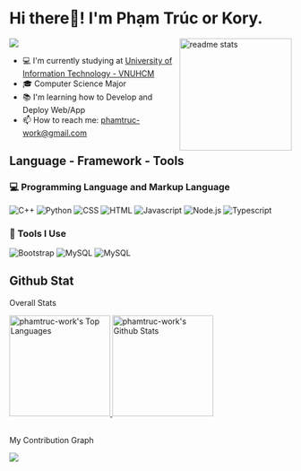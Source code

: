 <h1>
Hi there👋! I'm Phạm Trúc or Kory.
</h1>

<img src="https://github-readme-stats.vercel.app/api/top-langs/?username=phamtruc-work&layout=donut&theme=nord" alt="readme stats" align="right" height="200px"/>

<img src="https://readme-typing-svg.herokuapp.com/?font=Segeo-UI&size=35&center=true&vCenter=true&width=500&height=70&duration=3000&lines=Phạm+Thạch+Thanh+Trúc;Kory+The+Korgy;CS+Major;Web+Dev+Beginner;Dev+Ops+Wannabe" />

<ul>
    <li> 💻 I'm currently studying at <a href="https://en.uit.edu.vn/">University of Information Technology - VNUHCM</a> </li>
    <li> 🎓 Computer Science Major </li>
    <li> 📚 I'm learning how to Develop and Deploy Web/App </li>
    <li> 📫 How to reach me: <a href="mailto: phamtruc-work@gmail.com">phamtruc-work@gmail.com</a></li>
</ul>

<h2>
Language - Framework - Tools
</h2>
<h3>💻 Programming Language and Markup Language</h3>
<p>
<img alt="C++" src="https://img.shields.io/badge/C%2B%2B-00599C?style=for-the-badge&logo=c%2B%2B&logoColor=white"></a>
<img alt="Python" src="https://img.shields.io/badge/Python-14354C?style=for-the-badge&logo=python&logoColor=white"></a>
<img alt="CSS" src="https://img.shields.io/badge/CSS-239120?&style=for-the-badge&logo=css3&logoColor=white"></a>
<img alt="HTML" src="https://img.shields.io/badge/HTML5-E34F26?style=for-the-badge&logo=html5&logoColor=white"></a>
<img alt="Javascript" src="https://img.shields.io/badge/JavaScript-323330?style=for-the-badge&logo=javascript&logoColor=F7DF1E"></a>
<img alt="Node.js" src="https://img.shields.io/badge/Node.js-43853D?style=for-the-badge&logo=node.js&logoColor=white"></a>
<img alt="Typescript" src="https://img.shields.io/badge/TypeScript-007ACC?style=for-the-badge&logo=typescript&logoColor=white"></a>
</p>

<h3>🧰 Tools I Use</h3>
<p>
<img alt="Bootstrap" src="https://img.shields.io/badge/Bootstrap-563D7C?style=for-the-badge&logo=bootstrap&logoColor=white"></a>
<img alt="MySQL" src="https://img.shields.io/badge/MySQL-00000F?style=for-the-badge&logo=mysql&logoColor=white"></a>
<img alt="MySQL" src="https://img.shields.io/badge/MongoDB-4EA94B?style=for-the-badge&logo=mongodb&logoColor=white"></a>
</p>

<h2>
Github Stat
</h2>

<p>Overall Stats</p>
<div>
<a href="https://github.com/anuraghazra/github-readme-stats">
    <img alt="phamtruc-work's Top Languages" src="https://github-readme-stats.vercel.app/api?username=phamtruc-work&show_icons=true&theme=nord&rank_icon=percentile&show=discussions_answered&line_height=24&border_radius=10&hide_border=true" height="180px"/>
</a>
<a href="https://github.com/anuraghazra/github-readme-stats">
    <img alt="phamtruc-work's Github Stats" src="https://streak-stats.demolab.com/?user=phamtruc-work&count_private=false&theme=nord&border_radius=10&hide_border=true" height="180px"/>
</a>
</div>
<br/>

<p>My Contribution Graph</p>
<img src="https://github-readme-activity-graph.vercel.app/graph?username=phamtruc-work&theme=nord&radius=10&hide_border=true">
